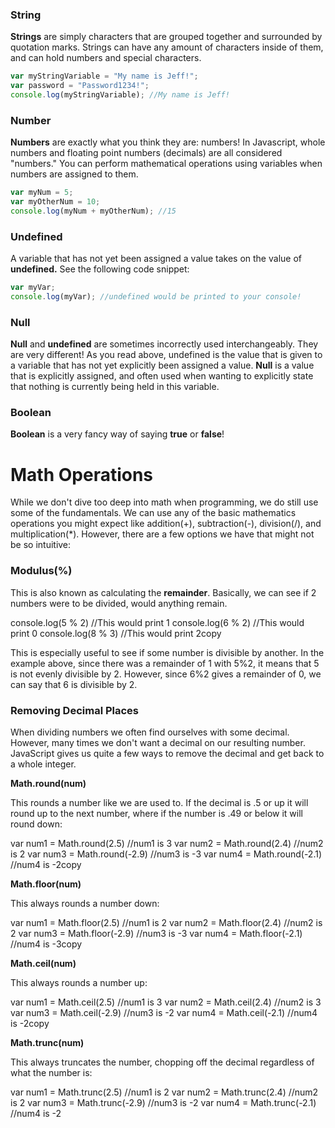 ### String

**Strings** are simply characters that are grouped together and surrounded by quotation marks. Strings can have any amount of characters inside of them, and can hold numbers and special characters.

```js
var myStringVariable = "My name is Jeff!";
var password = "Password1234!";
console.log(myStringVariable); //My name is Jeff!
```

### Number

**Numbers** are exactly what you think they are: numbers! In Javascript, whole numbers and floating point numbers (decimals) are all considered "numbers." You can perform mathematical operations using variables when numbers are assigned to them.

```js
var myNum = 5;
var myOtherNum = 10;
console.log(myNum + myOtherNum); //15
```

### Undefined

A variable that has not yet been assigned a value takes on the value of **undefined.** See the following code snippet:

```js
var myVar;
console.log(myVar); //undefined would be printed to your console!
```

### Null

**Null** and **undefined** are sometimes incorrectly used interchangeably. They are very different! As you read above, undefined is the value that is given to a variable that has not yet explicitly been assigned a value. **Null** is a value that is explicitly assigned, and often used when wanting to explicitly state that nothing is currently being held in this variable.

### Boolean

**Boolean** is a very fancy way of saying **true** or **false**!

# Math Operations

While we don't dive too deep into math when programming, we do still use some of the fundamentals. We can use any of the basic mathematics operations you might expect like addition(+), subtraction(-), division(/), and multiplication(\*). However, there are a few options we have that might not be so intuitive:

### Modulus(%)

This is also known as calculating the **remainder**. Basically, we can see if 2 numbers were to be divided, would anything remain.

console.log(5 % 2) //This would print 1
console.log(6 % 2) //This would print 0
console.log(8 % 3) //This would print 2copy

This is especially useful to see if some number is divisible by another. In the example above, since there was a remainder of 1 with 5%2, it means that 5 is not evenly divisible by 2. However, since 6%2 gives a remainder of 0, we can say that 6 is divisible by 2.

### Removing Decimal Places

When dividing numbers we often find ourselves with some decimal. However, many times we don't want a decimal on our resulting number. JavaScript gives us quite a few ways to remove the decimal and get back to a whole integer.

**Math.round(num)**

This rounds a number like we are used to. If the decimal is .5 or up it will round up to the next number, where if the number is .49 or below it will round down:

var num1 = Math.round(2.5) //num1 is 3
var num2 = Math.round(2.4) //num2 is 2
var num3 = Math.round(-2.9) //num3 is -3
var num4 = Math.round(-2.1) //num4 is -2copy

**Math.floor(num)**

This always rounds a number down:

var num1 = Math.floor(2.5) //num1 is 2
var num2 = Math.floor(2.4) //num2 is 2
var num3 = Math.floor(-2.9) //num3 is -3
var num4 = Math.floor(-2.1) //num4 is -3copy

**Math.ceil(num)**

This always rounds a number up:

var num1 = Math.ceil(2.5) //num1 is 3
var num2 = Math.ceil(2.4) //num2 is 3
var num3 = Math.ceil(-2.9) //num3 is -2
var num4 = Math.ceil(-2.1) //num4 is -2copy

**Math.trunc(num)**

This always truncates the number, chopping off the decimal regardless of what the number is:

var num1 = Math.trunc(2.5) //num1 is 2
var num2 = Math.trunc(2.4) //num2 is 2
var num3 = Math.trunc(-2.9) //num3 is -2
var num4 = Math.trunc(-2.1) //num4 is -2
